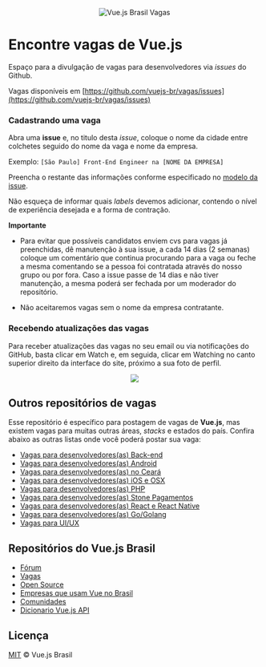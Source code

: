 <p align="center">
<img src="https://i.postimg.cc/jdrQ6vXD/vuejsbrasil_vagas.jpg" alt="Vue.js Brasil Vagas">
</p>

# Encontre vagas de Vue.js

Espaço para a divulgação de vagas para desenvolvedores via _issues_ do Github.

Vagas disponíveis em [https://github.com/vuejs-br/vagas/issues](https://github.com/vuejs-br/vagas/issues)

### Cadastrando uma vaga

Abra uma **issue** e, no titulo desta _issue_, coloque o nome da cidade entre colchetes seguido do nome da vaga e nome da empresa.

Exemplo: `[São Paulo] Front-End Engineer na [NOME DA EMPRESA]`

Preencha o restante das informações conforme especificado no [modelo da issue](https://github.com/vuejs-br/vagas/blob/master/.github/issue_template.md). 

Não esqueça de informar quais _labels_ devemos adicionar, contendo o nível de experiência desejada e a forma de contração.

**Importante**

- Para evitar que possíveis candidatos enviem cvs para vagas já preenchidas, dê manutenção à sua issue, a cada 14 dias (2 semanas) coloque um comentário que continua procurando para a vaga ou feche a mesma comentando se a pessoa foi contratada através do nosso grupo ou por fora. Caso a issue passe de 14 dias e não tiver manutenção, a mesma poderá ser fechada por um moderador do repositório.

- Não aceitaremos vagas sem o nome da empresa contratante.

### Recebendo atualizações das vagas

Para receber atualizações das vagas no seu email ou via notificações do GitHub, basta clicar em Watch e, em seguida, clicar em Watching no canto superior direito da interface do site, próximo a sua foto de perfil.

<p align="center">
<img src="https://i.postimg.cc/gkSjc2nG/Screen_Recording_2018-10-03_at_08.23_PM.gif">
</p>

## Outros repositórios de vagas

Esse repositório é específico para postagem de vagas de **Vue.js**,
mas existem vagas para muitas outras áreas, _stacks_ e estados do país. Confira abaixo as outras
listas onde você poderá postar sua vaga:

- [Vagas para desenvolvedores(as) Back-end](https://github.com/backend-br/vagas)
- [Vagas para desenvolvedores(as) Android](https://github.com/androiddevbr/vagas)
- [Vagas para desenvolvedores(as) no Ceará](https://github.com/CangaceirosDevels/vagas_de_emprego)
- [Vagas para desenvolvedores(as) iOS e OSX](https://github.com/CocoaHeadsBrasil/vagas)
- [Vagas para desenvolvedores(as) PHP](https://github.com/phpdevbr/vagas)
- [Vagas para desenvolvedores(as) Stone Pagamentos](https://github.com/stone-pagamentos/vagas)
- [Vagas para desenvolvedores(as) React e React Native](https://github.com/react-brasil/vagas)
- [Vagas para desenvolvedores(as) Go/Golang](https://github.com/Gommunity/vagas)
- [Vagas para UI/UX](https://github.com/uxbrasil/vagas)

## Repositórios do Vue.js Brasil

- [Fórum](https://github.com/vuejs-br/forum)
- [Vagas](https://github.com/vuejs-br/vagas)
- [Open Source](https://github.com/vuejs-br/open-source)
- [Empresas que usam Vue no Brasil](https://github.com/vuejs-br/empresas-que-usam-vue-no-brasil)
- [Comunidades](https://github.com/vuejs-br/comunidades)
- [Dicionario Vue.js API](https://github.com/vuejs-br/dicionario-vuejs-api)

## Licença

[MIT](/LICENSE) &copy; Vue.js Brasil
